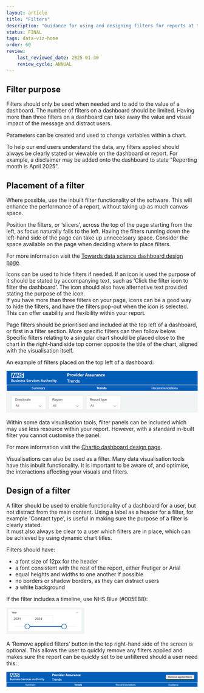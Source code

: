 ```yaml
---
layout: article
title: "Filters"
description: "Guidance for using and designing filters for reports at the NHSBSA"
status: FINAL
tags: data-viz-home
order: 60
review:
    last_reviewed_date: 2025-01-30
    review_cycle: ANNUAL
---
```

## Filter purpose  
  
Filters should only be used when needed and to add to the value of a dashboard. The number of filters on a dashboard should be limited. Having more than three filters on a dashboard can take away the value and visual impact of the message and distract users.  
  
Parameters can be created and used to change variables within a chart.
  
To help our end users understand the data, any filters applied should always be clearly stated or viewable on the dashboard or report. For example, a disclaimer may be added onto the dashboard to state "Reporting month is April 2025".
  
## Placement of a filter  
  
Where possible, use the inbuilt filter functionality of the software. This will enhance the performance of a report, without taking up as much canvas space. 

Position the filters, or ‘slicers’, across the top of the page starting from the left, as focus naturally falls to the left. Having the filters running down the left-hand side of the page can take up unnecessary space. Consider the space available on the page when deciding where to place filters.  
  
For more information visit the [Towards data science dashboard design page](https://towardsdatascience.com/the-dos-and-donts-of-dashboard-design-2beefd5cc575).  
  
Icons can be used to hide filters if needed. If an icon is used the purpose of it should be stated by accompanying text, such as ‘Click the filter icon to filter the dashboard’. The icon should also have alternative text provided stating the purpose of the icon.  
If you have more than three filters on your page, icons can be a good way to hide the filters, and have the filters pop-out when the icon is selected. This can offer usability and flexibility within your report.  
  
Page filters should be prioritised and included at the top left of a dashboard, or first in a filter section. More specific filters can then follow below. Specific filters relating to a singular chart should be placed close to the chart in the right-hand side top corner opposite the title of the chart, aligned with the visualisation itself.  
  
An example of filters placed on the top left of a dashboard:  
  
![Filters for directorate, region and record type.](images/filters_4.png)  
  
Within some data visualisation tools, filter panels can be included which may use less resource within your report. However, with a standard in-built filter you cannot customise the panel. 

For more information visit the [Chartio dashboard design page](https://chartio.com/blog/dashboard-design-best-practices-the-dashboard-layout/).

Visualisations can also be used as a filter. Many data visualisation tools have this inbuilt functionality. It is important to be aware of, and optimise, the interactions affecting your visuals and filters.  
  
## Design of a filter  
  
A filter should be used to enable functionality of a dashboard for a user, but not distract from the main content. 
Using a label as a header for a filter, for example 'Contact type', is useful in making sure the purpose of a filter is clearly stated.   
It must also always be clear to a user which filters are in place, which can be achieved by using dynamic chart titles.  
  
Filters should have:  
  
- a font size of 12px for the header
- a font consistent with the rest of the report, either Frutiger or Arial
- equal heights and widths to one another if possible
- no borders or shadow borders, as they can distract users
- a white background

If the filter includes a timeline, use NHS Blue (#005EB8):  
  
![2001 to 2004 filter timeline using NHS Blue.](images/filters_5.png)
  
A ‘Remove applied filters’ button in the top right-hand side of the screen is optional. This allows the user to quickly remove any filters applied and makes sure the report can be quickly set to be unfiltered should a user need this:  
  
![Remove applied filter button shown on a Provider Assurance page.](images/filters_6.png)